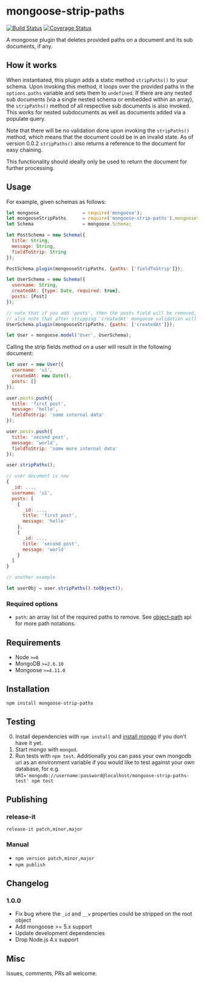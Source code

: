 # mongoose-strip-paths

[![Build Status](https://travis-ci.org/wheresvic/mongoose-strip-paths.svg?branch=master)](https://travis-ci.org/wheresvic/mongoose-strip-paths) [![Coverage Status](https://coveralls.io/repos/github/wheresvic/mongoose-strip-paths/badge.svg?branch=master)](https://coveralls.io/github/wheresvic/mongoose-strip-paths?branch=master)

A mongoose plugin that deletes provided paths on a document and its sub documents, if any.

## How it works

When instantiated, this plugin adds a static method `stripPaths()` to your schema. Upon invoking this method, it loops over the provided paths in the `options.paths` variable and sets them to `undefined`. If there are any nested sub documents (via a single nested schema or embedded within an array), the `stripPaths()` method of all respective sub documents is also invoked. This works for nested subdocuments as well as documents added via a populate query.

Note that there will be no validation done upon invoking the `stripPaths()` method, which means that the document could be in an invalid state. As of version 0.0.2 `stripPaths()` also returns a reference to the document for easy chaining. 

This functionality should ideally only be used to return the document for further processing.

## Usage

For example, given schemas as follows:
```javascript
let mongoose                = require('mongoose');
let mongooseStripPaths      = require('mongoose-strip-paths').mongooseStripPaths;
let Schema                  = mongoose.Schema;

let PostSchema = new Schema({
  title: String, 
  message: String,
  fieldToStrip: String
});

PostSchema.plugin(mongooseStripPaths, {paths: ['fieldToStrip']});

let UserSchema = new Schema({
  username: String,
  createdAt: {type: Date, required: true},
  posts: [Post]
});

// note that if you add 'posts', then the posts field will be removed, 
// also note that after stripping 'createdAt' mongoose validation will fail on trying to save it
UserSchema.plugin(mongooseStripPaths, {paths: ['createdAt']}); 

let User = mongoose.model('User', UserSchema);
```

Calling the strip fields method on a user will result in the following document:
```javascript
let user = new User({
  username: 'u1',
  createdAt: new Date(),
  posts: []
});

user.posts.push({
  title: 'first post',
  message: 'hello',
  fieldToStrip: 'some internal data'
});

user.posts.push({
  title: 'second post',
  message: 'world',
  fieldToStrip: 'some more internal data'
});

user.stripPaths();

// user document is now
{
  _id: ...,
  username: 'u1',
  posts: [
    {
      _id: ...,
      title: 'first post',
      message: 'hello'
    },
    {
      _id: ...,
      title: 'second post',
      message: 'world'
    }
  ]
}

// another example

let userObj = user.stripPaths().toObject();

```

### Required options

- `path`: an array list of the required paths to remove. See [object-path](https://www.npmjs.com/package/object-path) api for more path notations.

## Requirements

- Node `>=6`
- MongoDB `>=2.6.10`
- Mongoose `>=4.11.0`

## Installation

`npm install mongoose-strip-paths`

## Testing

0. Install dependencies with `npm install` and [install mongo](http://docs.mongodb.org/manual/installation/) if you don't have it yet.
1. Start mongo with `mongod`.
2. Run tests with `npm test`. Additionally you can pass your own mongodb uri as an environment variable if you would like to test against your own database, for e.g. `URI='mongodb://username:password@localhost/mongoose-strip-paths-test' npm test`

## Publishing

### release-it

`release-it patch,minor,major`

### Manual

- `npm version patch,minor,major`
- `npm publish`

## Changelog

### 1.0.0

- Fix bug where the `_id` and `__v` properties could be stripped on the root object
- Add mongoose >= 5.x support
- Update development dependencies
- Drop Node.js 4.x support

## Misc

Issues, comments, PRs all welcome.
